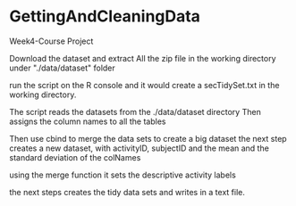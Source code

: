 # GettingAndCleaningData
Week4-Course Project

Download the dataset and extract All the zip file in the working directory under "./data/dataset" folder

run the script on the R console and it would create a secTidySet.txt in the working directory.

The script reads the datasets from the ./data/dataset directory
Then assigns the column names to all the tables

Then use cbind to merge the data sets to create a big dataset
 the next step creates a new dataset, with activityID, subjectID and the mean and the standard deviation of the colNames
 
 using the merge function it sets the descriptive activity labels
 
 the next steps creates the tidy data sets and writes in a text file.
